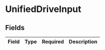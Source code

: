 # UnifiedDriveInput


## Fields

| Field       | Type        | Required    | Description |
| ----------- | ----------- | ----------- | ----------- |